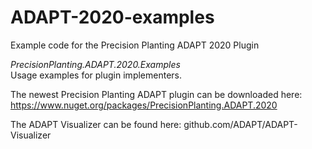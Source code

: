 # ADAPT-2020-examples
Example code for the Precision Planting ADAPT 2020 Plugin

_PrecisionPlanting.ADAPT.2020.Examples_ 	
Usage examples for plugin implementers.
  
  The newest Precision Planting ADAPT plugin can be downloaded here:
  https://www.nuget.org/packages/PrecisionPlanting.ADAPT.2020
  
  The ADAPT Visualizer can be found here:
  github.com/ADAPT/ADAPT-Visualizer
  
  
